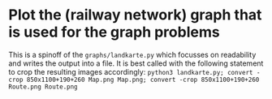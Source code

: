 # Plot the (railway network) graph that is used for the graph problems

This is a spinoff of the `graphs/landkarte.py` which focusses on readability and writes the output into a file.
It is best called with the following statement to crop the resulting images accordingly:
`python3 landkarte.py; convert -crop 850x1100+190+260 Map.png Map.png; convert -crop 850x1100+190+260 Route.png Route.png`

